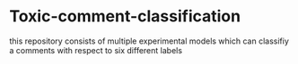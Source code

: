 # Toxic-comment-classification
this repository consists of multiple experimental models which can classifiy a comments with respect to six different labels
